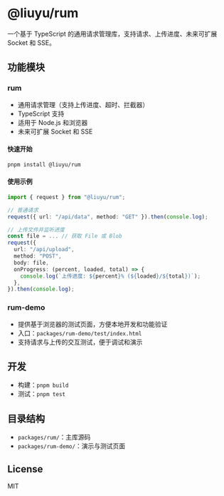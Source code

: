 # @liuyu/rum

一个基于 TypeScript 的通用请求管理库，支持请求、上传进度、未来可扩展 Socket 和 SSE。

## 功能模块

### rum

- 通用请求管理（支持上传进度、超时、拦截器）
- TypeScript 支持
- 适用于 Node.js 和浏览器
- 未来可扩展 Socket 和 SSE

#### 快速开始

```bash
pnpm install @liuyu/rum
```

#### 使用示例

```ts
import { request } from "@liuyu/rum";

// 普通请求
request({ url: "/api/data", method: "GET" }).then(console.log);

// 上传文件并监听进度
const file = ... // 获取 File 或 Blob
request({
  url: "/api/upload",
  method: "POST",
  body: file,
  onProgress: (percent, loaded, total) => {
    console.log(`上传进度: ${percent}% (${loaded}/${total})`);
  },
}).then(console.log);
```

### rum-demo

- 提供基于浏览器的测试页面，方便本地开发和功能验证
- 入口：`packages/rum-demo/test/index.html`
- 支持请求与上传的交互测试，便于调试和演示

## 开发

- 构建：`pnpm build`
- 测试：`pnpm test`

## 目录结构

- `packages/rum/`：主库源码
- `packages/rum-demo/`：演示与测试页面

## License

MIT
